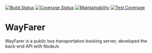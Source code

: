 [![Build Status](https://travis-ci.org/oyewoas/WayFarer.svg?branch=develop)](https://travis-ci.org/oyewoas/WayFarer)
[![Coverage Status](https://coveralls.io/repos/github/oyewoas/WayFarer/badge.svg?branch=master)](https://coveralls.io/github/oyewoas/WayFarer?branch=master)
[![Maintainability](https://api.codeclimate.com/v1/badges/1ef7827d95d915ca7037/maintainability)](https://codeclimate.com/github/oyewoas/WayFarer/maintainability)
[![Test Coverage](https://api.codeclimate.com/v1/badges/1ef7827d95d915ca7037/test_coverage)](https://codeclimate.com/github/oyewoas/WayFarer/test_coverage)

# WayFarer
WayFarer is a public bus transportation booking server, developed the back-end API with NodeJs
